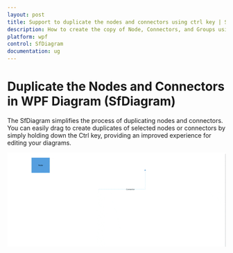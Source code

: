 ```yaml
---
layout: post
title: Support to duplicate the nodes and connectors using ctrl key | Syncfusion.
description: How to create the copy of Node, Connectors, and Groups using ctrl key.
platform: wpf
control: SfDiagram
documentation: ug
---
```

# Duplicate the Nodes and Connectors in WPF Diagram (SfDiagram)

The SfDiagram simplifies the process of duplicating nodes and connectors. You can easily drag to create duplicates of selected nodes or connectors by simply holding down the Ctrl key, providing an improved experience for editing your diagrams.

![DuplicateNodesandConnectors](Drag_images/DuplicateNodeandConnectors.gif)
